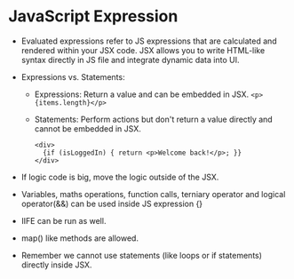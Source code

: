 # JavaScript Expression

- Evaluated expressions refer to JS expressions that are calculated and rendered within your JSX code. JSX allows you to write HTML-like syntax directly in JS file and integrate dynamic data into UI.

- Expressions vs. Statements:
  - Expressions: Return a value and can be embedded in JSX. 
    `<p>{items.length}</p>`

  - Statements: Perform actions but don't return a value directly and cannot be embedded in JSX.
    ```
    <div>
      {if (isLoggedIn) { return <p>Welcome back!</p>; }}
    </div>
    ```

- If logic code is big, move the logic outside of the JSX.
- Variables, maths operations, function calls, terniary operator and logical operator(&&) can be used inside JS expression {}
- IIFE can be run as well.
- map() like methods are allowed.


- Remember we cannot use statements (like loops or if statements) directly inside JSX.